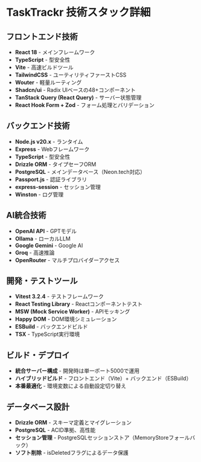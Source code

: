 # TaskTrackr 技術スタック詳細

## フロントエンド技術
- **React 18** - メインフレームワーク
- **TypeScript** - 型安全性
- **Vite** - 高速ビルドツール
- **TailwindCSS** - ユーティリティファーストCSS
- **Wouter** - 軽量ルーティング
- **Shadcn/ui** - Radix UIベースの48+コンポーネント
- **TanStack Query (React Query)** - サーバー状態管理
- **React Hook Form + Zod** - フォーム処理とバリデーション

## バックエンド技術
- **Node.js v20.x** - ランタイム
- **Express** - Webフレームワーク
- **TypeScript** - 型安全性
- **Drizzle ORM** - タイプセーフORM
- **PostgreSQL** - メインデータベース（Neon.tech対応）
- **Passport.js** - 認証ライブラリ
- **express-session** - セッション管理
- **Winston** - ログ管理

## AI統合技術
- **OpenAI API** - GPTモデル
- **Ollama** - ローカルLLM
- **Google Gemini** - Google AI
- **Groq** - 高速推論
- **OpenRouter** - マルチプロバイダーアクセス

## 開発・テストツール
- **Vitest 3.2.4** - テストフレームワーク
- **React Testing Library** - Reactコンポーネントテスト
- **MSW (Mock Service Worker)** - APIモッキング
- **Happy DOM** - DOM環境シミュレーション
- **ESBuild** - バックエンドビルド
- **TSX** - TypeScript実行環境

## ビルド・デプロイ
- **統合サーバー構成** - 開発時は単一ポート5000で運用
- **ハイブリッドビルド** - フロントエンド（Vite）+ バックエンド（ESBuild）
- **本番最適化** - 環境変数による自動設定切り替え

## データベース設計
- **Drizzle ORM** - スキーマ定義とマイグレーション
- **PostgreSQL** - ACID準拠、高性能
- **セッション管理** - PostgreSQLセッションストア（MemoryStoreフォールバック）
- **ソフト削除** - isDeletedフラグによるデータ保護